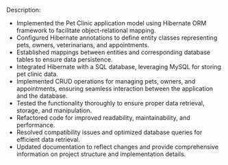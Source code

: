 Description:
- Implemented the Pet Clinic application model using Hibernate ORM framework to facilitate object-relational mapping.
- Configured Hibernate annotations to define entity classes representing pets, owners, veterinarians, and appointments.
- Established mappings between entities and corresponding database tables to ensure data persistence.
- Integrated Hibernate with a SQL database, leveraging MySQL for storing pet clinic data.
- Implemented CRUD operations for managing pets, owners, and appointments, ensuring seamless interaction between the application and the database.
- Tested the functionality thoroughly to ensure proper data retrieval, storage, and manipulation.
- Refactored code for improved readability, maintainability, and performance.
- Resolved compatibility issues and optimized database queries for efficient data retrieval.
- Updated documentation to reflect changes and provide comprehensive information on project structure and implementation details.
